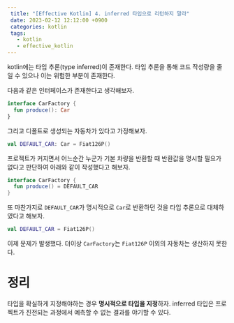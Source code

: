 ```yaml
---
 title: "[Effective Kotlin] 4. inferred 타입으로 리턴하지 말라"
 date: 2023-02-12 12:12:00 +0900
 categories: kotlin
 tags:
   - kotlin
   - effective_kotlin
---
```


kotlin에는 타입 추론(type inferred)이 존재한다. 타입 추론을 통해 코드 작성량을 줄일 수 있으나 이는 위험한 부분이 존재한다.

다음과 같은 인터페이스가 존재한다고 생각해보자.

```kotlin
interface CarFactory {
  fun produce(): Car
}
```

그리고 디폴트로 생성되는 자동차가 있다고 가정해보자.

```kotlin
val DEFAULT_CAR: Car = Fiat126P()
```

프로젝트가 커지면서 어느순간 누군가 기본 차량을 반환할 때 반환값을 명시할 필요가 없다고 판단하여 아래와 같이 작성했다고 해보자.

```kotlin
interface CarFactory {
  fun produce() = DEFAULT_CAR
}
```

또 마찬가지로 `DEFAULT_CAR`가 명시적으로 `Car`로 반환하던 것을 타입 추론으로 대체하였다고 해보자.

```kotlin
val DEFAULT_CAR = Fiat126P()
```

이제 문제가 발생했다. 더이상 `CarFactory`는 `Fiat126P` 이외의 자동차는 생산하지 못한다.

# 정리

타입을 확실하게 지정해야하는 경우 **명시적으로 타입을 지정**하자. inferred 타입은 프로젝트가 진전되는 과정에서 예측할 수 없는 결과를 야기할 수 있다.
